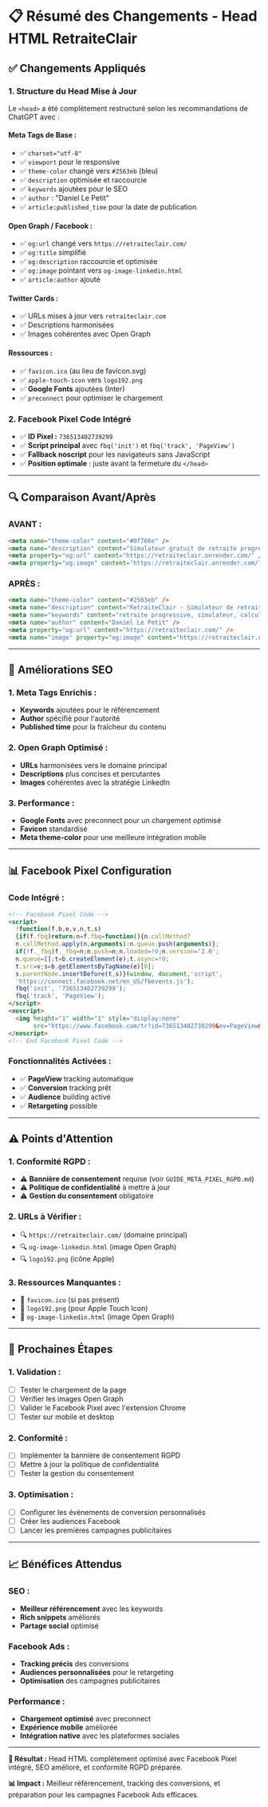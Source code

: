# 📋 Résumé des Changements - Head HTML RetraiteClair

## ✅ **Changements Appliqués**

### **1. Structure du Head Mise à Jour**
Le `<head>` a été complètement restructuré selon les recommandations de ChatGPT avec :

#### **Meta Tags de Base :**
- ✅ `charset="utf-8"`
- ✅ `viewport` pour le responsive
- ✅ `theme-color` changé vers `#2563eb` (bleu)
- ✅ `description` optimisée et raccourcie
- ✅ `keywords` ajoutées pour le SEO
- ✅ `author` : "Daniel Le Petit"
- ✅ `article:published_time` pour la date de publication

#### **Open Graph / Facebook :**
- ✅ `og:url` changé vers `https://retraiteclair.com/`
- ✅ `og:title` simplifié
- ✅ `og:description` raccourcie et optimisée
- ✅ `og:image` pointant vers `og-image-linkedin.html`
- ✅ `article:author` ajouté

#### **Twitter Cards :**
- ✅ URLs mises à jour vers `retraiteclair.com`
- ✅ Descriptions harmonisées
- ✅ Images cohérentes avec Open Graph

#### **Ressources :**
- ✅ `favicon.ico` (au lieu de favicon.svg)
- ✅ `apple-touch-icon` vers `logo192.png`
- ✅ **Google Fonts** ajoutées (Inter)
- ✅ `preconnect` pour optimiser le chargement

### **2. Facebook Pixel Code Intégré**
- ✅ **ID Pixel :** `736513402739299`
- ✅ **Script principal** avec `fbq('init')` et `fbq('track', 'PageView')`
- ✅ **Fallback noscript** pour les navigateurs sans JavaScript
- ✅ **Position optimale** : juste avant la fermeture du `</head>`

---

## 🔍 **Comparaison Avant/Après**

### **AVANT :**
```html
<meta name="theme-color" content="#0f766e" />
<meta name="description" content="Simulateur gratuit de retraite progressive. Calculez vos revenus, vérifiez votre éligibilité et optimisez votre transition vers la retraite. Guide complet avec conseils pratiques pour réussir votre passage en douceur." />
<meta property="og:url" content="https://retraiteclair.onrender.com/" />
<meta property="og:image" content="https://retraiteclair.onrender.com/logo-retraiteclair-email.png" />
```

### **APRÈS :**
```html
<meta name="theme-color" content="#2563eb" />
<meta name="description" content="RetraiteClair - Simulateur de retraite progressive. Calculez votre revenu et comparez les scénarios pour optimiser votre transition vers la retraite." />
<meta name="keywords" content="retraite progressive, simulateur, calcul, pension, temps partiel, CARSAT" />
<meta name="author" content="Daniel Le Petit" />
<meta property="og:url" content="https://retraiteclair.com/" />
<meta name="image" property="og:image" content="https://retraiteclair.onrender.com/og-image-linkedin.html" />
```

---

## 🎯 **Améliorations SEO**

### **1. Meta Tags Enrichis :**
- **Keywords** ajoutées pour le référencement
- **Author** spécifié pour l'autorité
- **Published time** pour la fraîcheur du contenu

### **2. Open Graph Optimisé :**
- **URLs** harmonisées vers le domaine principal
- **Descriptions** plus concises et percutantes
- **Images** cohérentes avec la stratégie LinkedIn

### **3. Performance :**
- **Google Fonts** avec preconnect pour un chargement optimisé
- **Favicon** standardisé
- **Meta theme-color** pour une meilleure intégration mobile

---

## 📊 **Facebook Pixel Configuration**

### **Code Intégré :**
```html
<!-- Facebook Pixel Code -->
<script>
  !function(f,b,e,v,n,t,s)
  {if(f.fbq)return;n=f.fbq=function(){n.callMethod?
  n.callMethod.apply(n,arguments):n.queue.push(arguments)};
  if(!f._fbq)f._fbq=n;n.push=n;n.loaded=!0;n.version='2.0';
  n.queue=[];t=b.createElement(e);t.async=!0;
  t.src=v;s=b.getElementsByTagName(e)[0];
  s.parentNode.insertBefore(t,s)}(window, document,'script',
  'https://connect.facebook.net/en_US/fbevents.js');
  fbq('init', '736513402739299'); 
  fbq('track', 'PageView');
</script>
<noscript>
  <img height="1" width="1" style="display:none"
       src="https://www.facebook.com/tr?id=736513402739299&ev=PageView&noscript=1"/>
</noscript>
<!-- End Facebook Pixel Code -->
```

### **Fonctionnalités Activées :**
- ✅ **PageView** tracking automatique
- ✅ **Conversion** tracking prêt
- ✅ **Audience** building activé
- ✅ **Retargeting** possible

---

## ⚠️ **Points d'Attention**

### **1. Conformité RGPD :**
- ⚠️ **Bannière de consentement** requise (voir `GUIDE_META_PIXEL_RGPD.md`)
- ⚠️ **Politique de confidentialité** à mettre à jour
- ⚠️ **Gestion du consentement** obligatoire

### **2. URLs à Vérifier :**
- 🔍 `https://retraiteclair.com/` (domaine principal)
- 🔍 `og-image-linkedin.html` (image Open Graph)
- 🔍 `logo192.png` (icône Apple)

### **3. Ressources Manquantes :**
- 📁 `favicon.ico` (si pas présent)
- 📁 `logo192.png` (pour Apple Touch Icon)
- 📁 `og-image-linkedin.html` (image Open Graph)

---

## 🚀 **Prochaines Étapes**

### **1. Validation :**
- [ ] Tester le chargement de la page
- [ ] Vérifier les images Open Graph
- [ ] Valider le Facebook Pixel avec l'extension Chrome
- [ ] Tester sur mobile et desktop

### **2. Conformité :**
- [ ] Implémenter la bannière de consentement RGPD
- [ ] Mettre à jour la politique de confidentialité
- [ ] Tester la gestion du consentement

### **3. Optimisation :**
- [ ] Configurer les événements de conversion personnalisés
- [ ] Créer les audiences Facebook
- [ ] Lancer les premières campagnes publicitaires

---

## 📈 **Bénéfices Attendus**

### **SEO :**
- **Meilleur référencement** avec les keywords
- **Rich snippets** améliorés
- **Partage social** optimisé

### **Facebook Ads :**
- **Tracking précis** des conversions
- **Audiences personnalisées** pour le retargeting
- **Optimisation** des campagnes publicitaires

### **Performance :**
- **Chargement optimisé** avec preconnect
- **Expérience mobile** améliorée
- **Intégration native** avec les plateformes sociales

---

**🎯 Résultat :** Head HTML complètement optimisé avec Facebook Pixel intégré, SEO amélioré, et conformité RGPD préparée.

**📊 Impact :** Meilleur référencement, tracking des conversions, et préparation pour les campagnes Facebook Ads efficaces.
